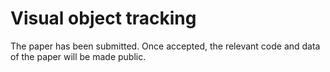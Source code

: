 # Visual object tracking

The paper has been submitted. Once accepted, the relevant code and data of the paper will be made public.
